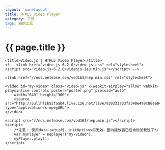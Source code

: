 ```yaml
---
layout: 'noneLayout'
title: HTML5 Video Player
category: 工具
tags: 辅助工具
---
```


{{ page.title }}
===
<html lang="en">

<head>

    <title>Video.js | HTML5 Video Player</title>
    <!-- <link href="video-js-6.2.0/video-js.css" rel="stylesheet">
    <script src="video-js-6.2.0/videojs-ie8.min.js"></script> -->

    <link href="//nos.netease.com/vod163/nep.min.css" rel="stylesheet">

</head>

<body>

    <video id="my-video" class="video-js" x-webkit-airplay="allow" webkit-playsinline controls poster="poster.png" preload="auto"
        width="640" height="360">
        <source src="http://pullhlsb92faab4.live.126.net/live/930333a33fa340e499c88ea04755d31f/playlist.m3u8" type="application/x-mpegURL">
    </video>

    <script src="//nos.netease.com/vod163/nep.min.js"></script>
    <script>
        /*注意： 使用data-setup时，initOptions将无效，因为播放器已经自动加载过了*/
        var myPlayer = neplayer("my-video");
        myPlayer.play();
    </script>
</body>

</html>